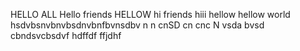 HELLO ALL 
Hello friends 
HELLOW 
hi friends
hiii
hellow
hellow world
hsdvbsnvbnvbsdnvbnfbvnsdbv
n n cnSD cn cnc N
vsda bvsd cbndsvcbsdvf
hdffdf
ffjdhf
